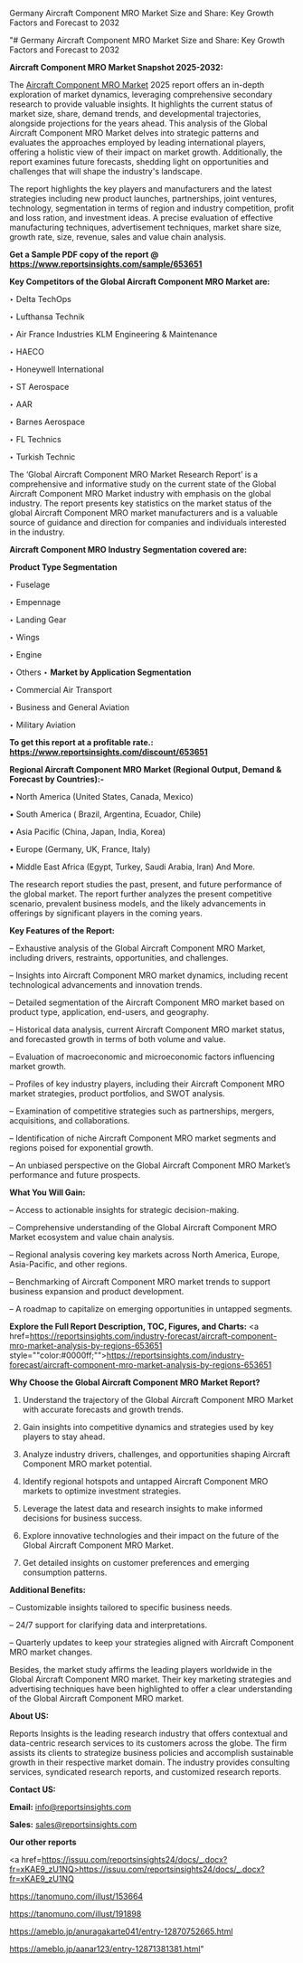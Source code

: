 Germany Aircraft Component MRO Market Size and Share: Key Growth Factors and Forecast to 2032

"# Germany Aircraft Component MRO Market Size and Share: Key Growth Factors and Forecast to 2032

<strong>Aircraft Component MRO Market Snapshot 2025-2032:</strong>

The <a href=https://www.reportsinsights.com/sample/653651>Aircraft Component MRO Market</a> 2025 report offers an in-depth exploration of market dynamics, leveraging comprehensive secondary research to provide valuable insights. It highlights the current status of market size, share, demand trends, and developmental trajectories, alongside projections for the years ahead. This analysis of the Global Aircraft Component MRO Market delves into strategic patterns and evaluates the approaches employed by leading international players, offering a holistic view of their impact on market growth. Additionally, the report examines future forecasts, shedding light on opportunities and challenges that will shape the industry's landscape.

The report highlights the key players and manufacturers and the latest strategies including new product launches, partnerships, joint ventures, technology, segmentation in terms of region and industry competition, profit and loss ration, and investment ideas. A precise evaluation of effective manufacturing techniques, advertisement techniques, market share size, growth rate, size, revenue, sales and value chain analysis.

<strong>Get a Sample PDF copy of the report @ <a href=https://www.reportsinsights.com/sample/653651 style=color:#0000ff;>https://www.reportsinsights.com/sample/653651</a></strong>

<strong>Key Competitors of the Global Aircraft Component MRO Market are:</strong>

‣ Delta TechOps

‣ Lufthansa Technik

‣ Air France Industries KLM Engineering & Maintenance

‣ HAECO

‣ Honeywell International

‣ ST Aerospace

‣ AAR

‣ Barnes Aerospace

‣ FL Technics

‣ Turkish Technic

The ‘Global Aircraft Component MRO Market Research Report’ is a comprehensive and informative study on the current state of the Global Aircraft Component MRO Market industry with emphasis on the global industry. The report presents key statistics on the market status of the global Aircraft Component MRO market manufacturers and is a valuable source of guidance and direction for companies and individuals interested in the industry.

<strong>Aircraft Component MRO Industry Segmentation covered are:</strong>

<strong>Product Type Segmentation</strong>

‣ Fuselage

‣ Empennage

‣ Landing Gear

‣ Wings

‣ Engine

‣ Others
‣ 
<strong>Market by Application Segmentation</strong>

‣ Commercial Air Transport

‣ Business and General Aviation

‣ Military Aviation

<strong>To get this report at a profitable rate.: <a href=https://www.reportsinsights.com/discount/653651 style=color:#0000ff;>https://www.reportsinsights.com/discount/653651</a></strong>

<strong>Regional Aircraft Component MRO Market (Regional Output, Demand &amp; Forecast by Countries):-</strong>

• North America (United States, Canada, Mexico)

• South America ( Brazil, Argentina, Ecuador, Chile)

• Asia Pacific (China, Japan, India, Korea)

• Europe (Germany, UK, France, Italy)

• Middle East Africa (Egypt, Turkey, Saudi Arabia, Iran) And More.

The research report studies the past, present, and future performance of the global market. The report further analyzes the present competitive scenario, prevalent business models, and the likely advancements in offerings by significant players in the coming years.

<strong>Key Features of the Report:</strong>

– Exhaustive analysis of the Global Aircraft Component MRO Market, including drivers, restraints, opportunities, and challenges.

– Insights into Aircraft Component MRO market dynamics, including recent technological advancements and innovation trends.

– Detailed segmentation of the Aircraft Component MRO market based on product type, application, end-users, and geography.

– Historical data analysis, current Aircraft Component MRO market status, and forecasted growth in terms of both volume and value.

– Evaluation of macroeconomic and microeconomic factors influencing market growth.

– Profiles of key industry players, including their Aircraft Component MRO market strategies, product portfolios, and SWOT analysis.

– Examination of competitive strategies such as partnerships, mergers, acquisitions, and collaborations.

– Identification of niche Aircraft Component MRO market segments and regions poised for exponential growth.

– An unbiased perspective on the Global Aircraft Component MRO Market’s performance and future prospects.

<strong>What You Will Gain:</strong>

– Access to actionable insights for strategic decision-making.

– Comprehensive understanding of the Global Aircraft Component MRO Market ecosystem and value chain analysis.

– Regional analysis covering key markets across North America, Europe, Asia-Pacific, and other regions.

– Benchmarking of Aircraft Component MRO market trends to support business expansion and product development.

– A roadmap to capitalize on emerging opportunities in untapped segments.

<strong>Explore the Full Report Description, TOC, Figures, and Charts:</strong>
<a href=https://reportsinsights.com/industry-forecast/aircraft-component-mro-market-analysis-by-regions-653651 style=""color:#0000ff;"">https://reportsinsights.com/industry-forecast/aircraft-component-mro-market-analysis-by-regions-653651</a>

<strong>Why Choose the Global Aircraft Component MRO Market Report?</strong>

1. Understand the trajectory of the Global Aircraft Component MRO Market with accurate forecasts and growth trends.

2. Gain insights into competitive dynamics and strategies used by key players to stay ahead.

3. Analyze industry drivers, challenges, and opportunities shaping Aircraft Component MRO market potential.

4. Identify regional hotspots and untapped Aircraft Component MRO markets to optimize investment strategies.

5. Leverage the latest data and research insights to make informed decisions for business success.

6. Explore innovative technologies and their impact on the future of the Global Aircraft Component MRO Market.

7. Get detailed insights on customer preferences and emerging consumption patterns.

<strong>Additional Benefits:</strong>

– Customizable insights tailored to specific business needs.

– 24/7 support for clarifying data and interpretations.

– Quarterly updates to keep your strategies aligned with Aircraft Component MRO market changes.

Besides, the market study affirms the leading players worldwide in the Global Aircraft Component MRO market. Their key marketing strategies and advertising techniques have been highlighted to offer a clear understanding of the Global Aircraft Component MRO market.

<strong><strong>About US</strong>:</strong>

Reports Insights is the leading research industry that offers contextual and data-centric research services to its customers across the globe. The firm assists its clients to strategize business policies and accomplish sustainable growth in their respective market domain. The industry provides consulting services, syndicated research reports, and customized research reports.

<strong>Contact US:</strong>

<p class=><b>Email:</b> <a href=mailto:info@reportsinsights.com>info@reportsinsights.com</a></p>
<p class=><b>Sales:</b> <a href=mailto:sales@reportsinsights.com>sales@reportsinsights.com</a></p>

<strong>Our other reports</strong>

<a href=https://issuu.com/reportsinsights24/docs/_.docx?fr=xKAE9_zU1NQ>https://issuu.com/reportsinsights24/docs/_.docx?fr=xKAE9_zU1NQ</a>

<a href=https://tanomuno.com/illust/153664>https://tanomuno.com/illust/153664</a>

<a href=https://tanomuno.com/illust/191898>https://tanomuno.com/illust/191898</a>

<a href=https://ameblo.jp/anuragakarte041/entry-12870752665.html>https://ameblo.jp/anuragakarte041/entry-12870752665.html</a>

<a href=https://ameblo.jp/aanar123/entry-12871381381.html>https://ameblo.jp/aanar123/entry-12871381381.html</a>"
